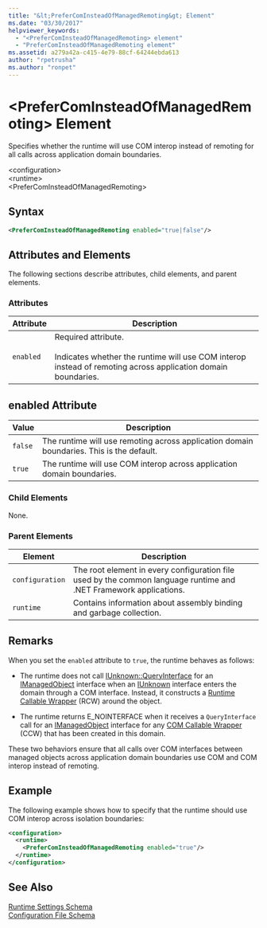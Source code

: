 ```yaml
---
title: "&lt;PreferComInsteadOfManagedRemoting&gt; Element"
ms.date: "03/30/2017"
helpviewer_keywords: 
  - "<PreferComInsteadOfManagedRemoting> element"
  - "PreferComInsteadOfManagedRemoting element"
ms.assetid: a279a42a-c415-4e79-88cf-64244ebda613
author: "rpetrusha"
ms.author: "ronpet"
---
```

# &lt;PreferComInsteadOfManagedRemoting&gt; Element
Specifies whether the runtime will use COM interop instead of remoting for all calls across application domain boundaries.  

 \<configuration>  
\<runtime>  
\<PreferComInsteadOfManagedRemoting>  

## Syntax  

```xml  
<PreferComInsteadOfManagedRemoting enabled="true|false"/>  
```  

## Attributes and Elements  
 The following sections describe attributes, child elements, and parent elements.  

### Attributes  


|Attribute|Description|  
|---------------|-----------------|  
|`enabled`|Required attribute.<br /><br /> Indicates whether the runtime will use COM interop instead of remoting across application domain boundaries.|  

## enabled Attribute  


|Value|Description|  
|-----------|-----------------|  
|`false`|The runtime will use remoting across application domain boundaries. This is the default.|  
|`true`|The runtime will use COM interop across application domain boundaries.|  

### Child Elements  
 None.  

### Parent Elements  


|Element|Description|  
|-------------|-----------------|  
|`configuration`|The root element in every configuration file used by the common language runtime and .NET Framework applications.|  
|`runtime`|Contains information about assembly binding and garbage collection.|  

## Remarks  
 When you set the `enabled` attribute to `true`, the runtime behaves as follows:  

- The runtime does not call [IUnknown::QueryInterface](http://go.microsoft.com/fwlink/?LinkID=144867) for an [IManagedObject](../../../../../docs/framework/unmanaged-api/hosting/imanagedobject-interface.md) interface when an [IUnknown](http://go.microsoft.com/fwlink/?LinkId=148003) interface enters the domain through a COM interface. Instead, it constructs a [Runtime Callable Wrapper](../../../../../docs/framework/interop/runtime-callable-wrapper.md) (RCW) around the object.  

- The runtime returns E_NOINTERFACE when it receives a `QueryInterface` call for an [IManagedObject](../../../../../docs/framework/unmanaged-api/hosting/imanagedobject-interface.md) interface for any [COM Callable Wrapper](../../../../../docs/framework/interop/com-callable-wrapper.md) (CCW) that has been created in this domain.  

 These two behaviors ensure that all calls over COM interfaces between managed objects across application domain boundaries use COM and COM interop instead of remoting.  

## Example  
 The following example shows how to specify that the runtime should use COM interop across isolation boundaries:  

```xml  
<configuration>  
  <runtime>  
    <PreferComInsteadOfManagedRemoting enabled="true"/>  
  </runtime>  
</configuration>  
```  

## See Also  
 [Runtime Settings Schema](../../../../../docs/framework/configure-apps/file-schema/runtime/index.md)  
 [Configuration File Schema](../../../../../docs/framework/configure-apps/file-schema/index.md)
